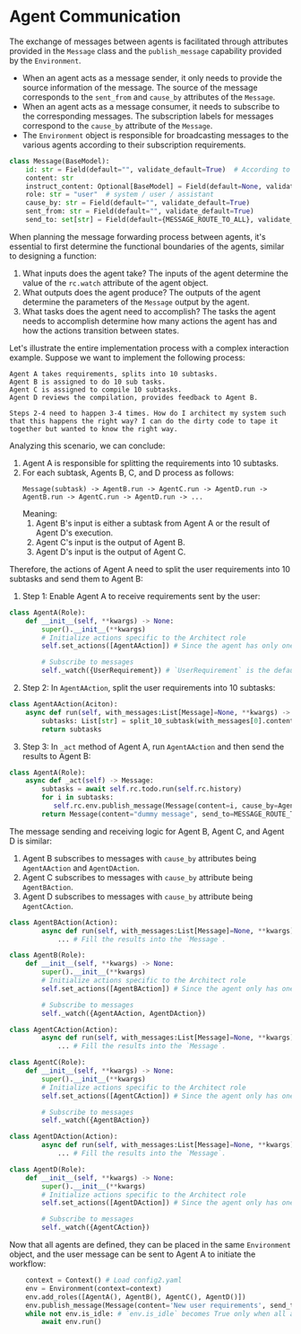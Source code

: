 # Agent Communication

The exchange of messages between agents is facilitated through attributes provided in the `Message` class and the `publish_message` capability provided by the `Environment`.

- When an agent acts as a message sender, it only needs to provide the source information of the message. The source of the message corresponds to the `sent_from` and `cause_by` attributes of the `Message`.
- When an agent acts as a message consumer, it needs to subscribe to the corresponding messages. The subscription labels for messages correspond to the `cause_by` attribute of the `Message`.
- The `Environment` object is responsible for broadcasting messages to the various agents according to their subscription requirements.

```python
class Message(BaseModel):
    id: str = Field(default="", validate_default=True)  # According to Section 2.2.3.1.1 of RFC 135
    content: str
    instruct_content: Optional[BaseModel] = Field(default=None, validate_default=True)
    role: str = "user"  # system / user / assistant
    cause_by: str = Field(default="", validate_default=True)
    sent_from: str = Field(default="", validate_default=True)
    send_to: set[str] = Field(default={MESSAGE_ROUTE_TO_ALL}, validate_default=True)
```

When planning the message forwarding process between agents, it's essential to first determine the functional boundaries of the agents, similar to designing a function:

1.  What inputs does the agent take? The inputs of the agent determine the value of the `rc.watch` attribute of the agent object.
2.  What outputs does the agent produce? The outputs of the agent determine the parameters of the `Message` output by the agent.
3.  What tasks does the agent need to accomplish? The tasks the agent needs to accomplish determine how many actions the agent has and how the actions transition between states.

Let's illustrate the entire implementation process with a complex interaction example. Suppose we want to implement the following process:

```text
Agent A takes requirements, splits into 10 subtasks.
Agent B is assigned to do 10 sub tasks.
Agent C is assigned to compile 10 subtasks.
Agent D reviews the compilation, provides feedback to Agent B.

Steps 2-4 need to happen 3-4 times. How do I architect my system such that this happens the right way? I can do the dirty code to tape it together but wanted to know the right way.
```

Analyzing this scenario, we can conclude:

1. Agent A is responsible for splitting the requirements into 10 subtasks.
2. For each subtask, Agents B, C, and D process as follows:
   ```
   Message(subtask) -> AgentB.run -> AgentC.run -> AgentD.run -> AgentB.run -> AgentC.run -> AgentD.run -> ...
   ```
   Meaning:
   1. Agent B's input is either a subtask from Agent A or the result of Agent D's execution.
   2. Agent C's input is the output of Agent B.
   3. Agent D's input is the output of Agent C.

Therefore, the actions of Agent A need to split the user requirements into 10 subtasks and send them to Agent B:

1. Step 1: Enable Agent A to receive requirements sent by the user:

```python
class AgentA(Role):
    def __init__(self, **kwargs) -> None:
        super().__init__(**kwargs)
        # Initialize actions specific to the Architect role
        self.set_actions([AgentAAction]) # Since the agent has only one action, there's no need to modify the `Role._think` function.

        # Subscribe to messages
        self._watch({UserRequirement}) # `UserRequirement` is the default value for the `cause_by` attribute in `Message`.
```

2. Step 2: In `AgentAAction`, split the user requirements into 10 subtasks:

```python
class AgentAAction(Aciton):
    async def run(self, with_messages:List[Message]=None, **kwargs) -> List[str]:
        subtasks: List[str] = split_10_subtask(with_messages[0].content)
        return subtasks
```

3. Step 3: In `_act` method of Agent A, run `AgentAAction` and then send the results to Agent B:

```python
class AgentA(Role):
    async def _act(self) -> Message:
        subtasks = await self.rc.todo.run(self.rc.history)
        for i in subtasks:
           self.rc.env.publish_message(Message(content=i, cause_by=AgentAAction)) # Send 10 messages of this type; Agent B subscribes to this type of message
        return Message(content="dummy message", send_to=MESSAGE_ROUTE_TO_NONE) # Since the messages have been sent, returning an empty message is sufficient.
```

The message sending and receiving logic for Agent B, Agent C, and Agent D is similar:

1. Agent B subscribes to messages with `cause_by` attributes being `AgentAAction` and `AgentDAction`.
2. Agent C subscribes to messages with `cause_by` attribute being `AgentBAction`.
3. Agent D subscribes to messages with `cause_by` attribute being `AgentCAction`.

```python
class AgentBAction(Action):
        async def run(self, with_messages:List[Message]=None, **kwargs) -> Message:
            ... # Fill the results into the `Message`.

class AgentB(Role):
    def __init__(self, **kwargs) -> None:
        super().__init__(**kwargs)
        # Initialize actions specific to the Architect role
        self.set_actions([AgentBAction]) # Since the agent only has one type of action, there is no need to modify the `Role._think` function.

        # Subscribe to messages
        self._watch({AgentAAction, AgentDAction})
```

```python
class AgentCAction(Action):
        async def run(self, with_messages:List[Message]=None, **kwargs) -> Message:
            ... # Fill the results into the `Message`.

class AgentC(Role):
    def __init__(self, **kwargs) -> None:
        super().__init__(**kwargs)
        # Initialize actions specific to the Architect role
        self.set_actions([AgentCAction]) # Since the agent only has one type of action, there is no need to modify the `Role._think` function.

        # Subscribe to messages
        self._watch({AgentBAction})
```

```python
class AgentDAction(Action):
        async def run(self, with_messages:List[Message]=None, **kwargs) -> Message:
            ... # Fill the results into the `Message`.

class AgentD(Role):
    def __init__(self, **kwargs) -> None:
        super().__init__(**kwargs)
        # Initialize actions specific to the Architect role
        self.set_actions([AgentDAction]) # Since the agent only has one type of action, there is no need to modify the `Role._think` function.

        # Subscribe to messages
        self._watch({AgentCAction})
```

Now that all agents are defined, they can be placed in the same `Environment` object, and the user message can be sent to Agent A to initiate the workflow:

```python
    context = Context() # Load config2.yaml
    env = Environment(context=context)
    env.add_roles([AgentA(), AgentB(), AgentC(), AgentD()])
    env.publish_message(Message(content='New user requirements', send_to=AgentA)) # Send the user's message to Agent A to start the process.
    while not env.is_idle: # `env.is_idle` becomes True only when all agents have no new messages to process.
        await env.run()
```
